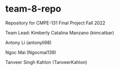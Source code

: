 # team-8-repo
Repository for CMPE-131 Final Project Fall 2022 

Team Lead: Kimberly Catalina Manzano (kimcatbar) 

Antony Li (antonyli98) 

Ngoc Mai (Ngocmai139)

Tanveer Singh Kahlon (TanveerKahlon)

